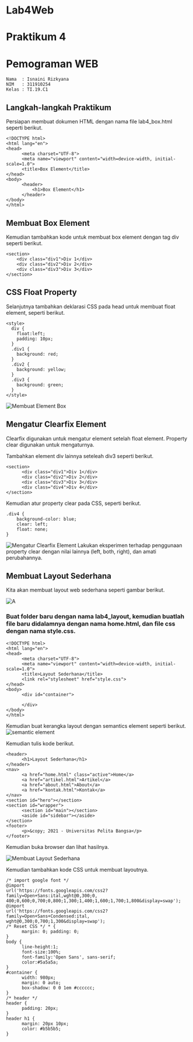 # Lab4Web

# Praktikum 4

# Pemograman WEB

~~~
Nama  : Isnaini Rizkyana
NIM   : 311910254
Kelas : TI.19.C1
~~~

## Langkah-langkah Praktikum
Persiapan membuat dokumen HTML dengan nama file lab4_box.html seperti berikut.
~~~
<!DOCTYPE html>
<html lang="en">
<head>
      <meta charset="UTF-8">
      <meta name="viewport" content="width=device-width, initial-scale=1.0">
      <title>Box Element</title>
</head>
<body>
      <header>
          <h1>Box Element</h1>
      </header>
</body>
</html>
~~~

## Membuat Box Element
Kemudian tambahkan kode untuk membuat box element dengan tag div seperti berikut.
~~~
<section>
    <div class="div1">Div 1</div>
    <div class="div2">Div 2</div>
    <div class="div3">Div 3</div>
</section>
~~~
## CSS Float Property
Selanjutnya tambahkan deklarasi CSS pada head untuk membuat float element, seperti berikut.
~~~
<style>
  div {
    float:left;
    padding: 10px;
  }
  .div1 {
    background: red;
  }
  .div2 {
    background: yellow;
  }
  .div3 {
    background: green;
  }
</style>
~~~
![Membuat Element Box](https://user-images.githubusercontent.com/81541764/115877020-3016ea80-a471-11eb-8884-d841b3aa555e.JPG)

## Mengatur Clearfix Element
Clearfix digunakan untuk mengatur element setelah float element. Property clear digunakan untuk mengaturnya.

Tambahkan element div lainnya seteleah div3 seperti berikut.
~~~
<section>
      <div class="div1">Div 1</div>
      <div class="div2">Div 2</div>
      <div class="div3">Div 3</div>
      <div class="div4">Div 4</div>
</section>
~~~
Kemudian atur property clear pada CSS, seperti berikut.
~~~
.div4 {
    background-color: blue;
    clear: left;
    float: none;
}
~~~
![Mengatur Clearfix Element](https://user-images.githubusercontent.com/81541764/115877408-9a2f8f80-a471-11eb-8fe8-1b0b7278ff53.JPG)
Lakukan eksperimen terhadap penggunaan property clear dengan nilai lainnya (left, both, right), dan amati perubahannya.

## Membuat Layout Sederhana
Kita akan membuat layout web sederhana seperti gambar berikut.

![A](https://user-images.githubusercontent.com/81541764/115877832-132ee700-a472-11eb-8736-6d3c7ad73903.JPG)

### Buat folder baru dengan nama lab4_layout, kemudian buatlah file baru didalamnya dengan nama home.html, dan file css dengan nama style.css.
~~~
<!DOCTYPE html>
<html lang="en">
<head>
      <meta charset="UTF-8">
      <meta name="viewport" content="width=device-width, initial-scale=1.0">
      <title>Layout Sederhana</title>
      <link rel="stylesheet" href="style.css">
</head>
<body>
      <div id="container">

      </div>
</body>
</html>
~~~
Kemudian buat kerangka layout dengan semantics element seperti berikut.
![semantic element](https://user-images.githubusercontent.com/81541764/115878269-8df80200-a472-11eb-90d4-8f675b490a5c.JPG)

Kemudian tulis kode berikut.
~~~
<header>
      <h1>Layout Sederhana</h1>
</header>
<nav>
      <a href="home.html" class="active">Home</a>
      <a href="artikel.html">Artikel</a>
      <a href="about.html">About</a>
      <a href="kontak.html">Kontak</a>
</nav>
<section id="hero"></section>
<section id="wrapper">
      <section id="main"></section>
      <aside id="sidebar"></aside>
</section>
<footer>
      <p>&copy; 2021 - Universitas Pelita Bangsa</p>
</footer>
~~~
Kemudian buka browser dan lihat hasilnya.

![Membuat Layout Sederhana](https://user-images.githubusercontent.com/81541764/115878683-0363d280-a473-11eb-8dc0-e43356331ae7.JPG)

Kemudian tambahkan kode CSS untuk membuat layoutnya.
~~~
/* import google font */
@import
url('https://fonts.googleapis.com/css2?family=Open+Sans:ital,wght@0,300;0,
400;0,600;0,700;0,800;1,300;1,400;1,600;1,700;1,800&display=swap');
@import
url('https://fonts.googleapis.com/css2?family=Open+Sans+Condensed:ital,
wght@0,300;0,700;1,300&display=swap');
/* Reset CSS */ * {
      margin: 0; padding: 0;
}
body {
      line-height:1;
      font-size:100%;
      font-family:'Open Sans', sans-serif;
      color:#5a5a5a;
}
#container {
      width: 980px;
      margin: 0 auto;
      box-shadow: 0 0 1em #cccccc;
}
/* header */
header {
      padding: 20px;
}
header h1 {
      margin: 20px 10px;
      color: #b5b5b5;
}
~~~


